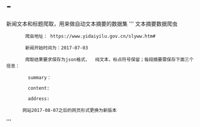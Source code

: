 # -
新闻文本和标题爬取，用来做自动文本摘要的数据集
'''
文本摘要数据爬虫

           爬虫地址： https://www.yidaiyilu.gov.cn/slyww.htm#

           新闻开始时间为：2017-07-03

           爬取结果要求保存为json格式，  纯文本，标点符号保留；每段摘要需保存下面三个信息：

            summary：

            content:

            address:   

          网站2017-08-07之后的网页形式更换为新版本
'''
